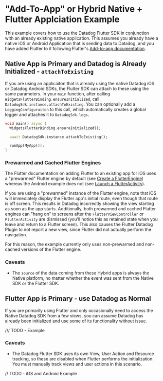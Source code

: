 # "Add-To-App" or Hybrid Native + Flutter Applciation Example

This example covers how to use the Datadog Flutter SDK in conjunction with an already existing native application. This assumes you already have a native iOS or Android Application that is sending data to Datadog, and you have added Flutter to it following Flutter's [Add-to-app documentation](https://docs.flutter.dev/development/add-to-app).

## Native App is Primary and Datadog is Already Initialized -  `attachToExisting`

If you are using an applicaiton that is already using the native Datadog iOS or Datadog Android SDKs, the Flutter SDK can attach to these using the same parameters. In your `main` function, after calling `WidgetsFlutterBinding.ensureInitialized`, call `DatadogSdk.instance.attachToExisting`. You can optionally add a `LoggingConfiguraiton` to this call, which automatically creates a global logger and attaches it to `DatadogSdk.logs`.

```dart
void main() async {
  WidgetsFlutterBinding.ensureInitialized();

  await DatadogSdk.instance.attachToExisting();

  runApp(MyApp());
}
```

### Prewarmed and Cached Flutter Engines
The Flutter documentation on adding Flutter to an existing app for iOS uses a "prewarmed" Flutter engine by default (see [Create a FlutterEngine](https://docs.flutter.dev/development/add-to-app/ios/add-flutter-screen#create-a-flutterengine)) whereas the Android example does not (see [Launch a FlutterActivity](https://docs.flutter.dev/development/add-to-app/android/add-flutter-screen?tab=default-activity-launch-kotlin-tab#step-2-launch-flutteractivity)).

If you are using a "prewarmed" instance of the Flutter engine, note that iOS will immediately display the Flutter app's initial route, even though that route is off screen. This results in Datadog incorrectly showing the view starting as soon as the app starts.  Additionally, both prewarmed and cached Flutter engines can "hang on" to screens after the `FlutterViewController` or `FlutterActivity` are dismissed (you'll notice this as retained state when you leave and return to a Flutter screen). This also causes the Flutter Datadog Plugin to not report a new view, since Flutter did not actually perform the navigation.

For this reason, the example currently only uses non-prewarmed and non-cached versions of the Flutter engine.

### Caveats

* The `source` of the data coming from these Hybrid apps is always the Native platform, no matter whether the event was sent from the Native SDK or the Flutter SDK.

## Flutter App is Primary - use Datadog as Normal

If you are primarily using Flutter and only occasionally need to access the Native Datadog SDK from a few views, you can assume Datadog has already been initialized and use some of its functionality without issue.

/// TODO - Example

### Caveats

* The Datadog Flutter SDK uses its own View, User Action and Resource tracking, so these are disabled when Flutter performs the initialization. You must manually track views and user actions in this scenario.

// TODO - iOS and Android Example
